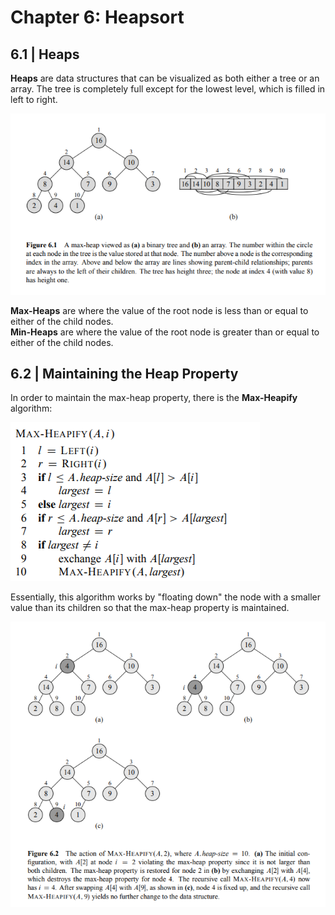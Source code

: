 # Chapter 6: Heapsort
## 6.1 | Heaps

**Heaps** are data structures that can be visualized as both either a tree or an array. The tree is completely full except for the lowest
level, which is filled in left to right.

![](https://github.com/stinsan/CS-4413-Algorithm-Analysis/blob/master/Screenshots/algo-9.png)

**Max-Heaps** are where the value of the root node is less than or equal to either of the child nodes. <br/>
**Min-Heaps** are where the value of the root node is greater than or equal to either of the child nodes.

## 6.2 | Maintaining the Heap Property

In order to maintain the max-heap property, there is the **Max-Heapify** algorithm:

![](https://github.com/stinsan/CS-4413-Algorithm-Analysis/blob/master/Screenshots/algo-10.png)

Essentially, this algorithm works by "floating down" the node with a smaller value than its children so that the max-heap property is
maintained.

![](https://github.com/stinsan/CS-4413-Algorithm-Analysis/blob/master/Screenshots/algo-11.png)
